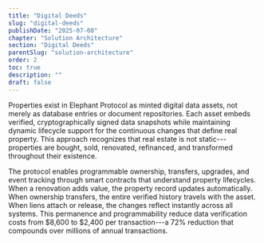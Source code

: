 ```yaml
---
title: "Digital Deeds"
slug: "digital-deeds"
publishDate: "2025-07-08"
chapter: "Solution Architecture"
section: "Digital Deeds"
parentSlug: "solution-architecture"
order: 2
toc: true
description: ""
draft: false
---
```


Properties exist in Elephant Protocol as minted digital data assets, not merely as database entries or document repositories. Each asset embeds verified, cryptographically signed data snapshots while maintaining dynamic lifecycle support for the continuous changes that define real property. This approach recognizes that real estate is not static---properties are bought, sold, renovated, refinanced, and transformed throughout their existence.

The protocol enables programmable ownership, transfers, upgrades, and event tracking through smart contracts that understand property lifecycles. When a renovation adds value, the property record updates automatically. When ownership transfers, the entire verified history travels with the asset. When liens attach or release, the changes reflect instantly across all systems. This permanence and programmability reduce data verification costs from \$8,600 to \$2,400 per transaction---a 72% reduction that compounds over millions of annual transactions.

